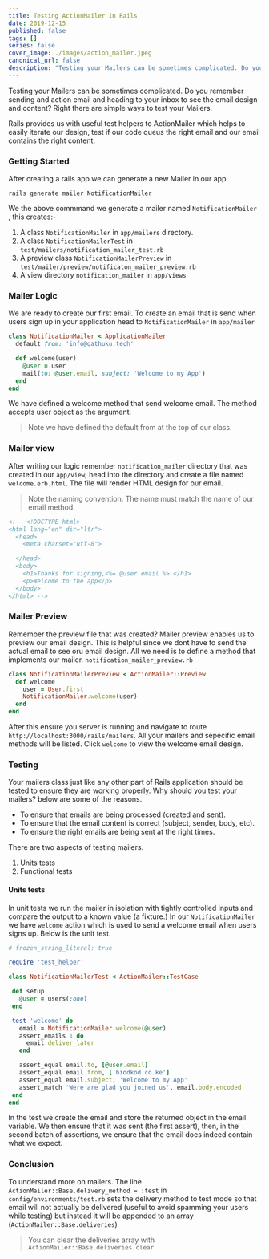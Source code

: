 ```yaml
---
title: Testing ActionMailer in Rails
date: 2019-12-15
published: false
tags: []
series: false
cover_image: ./images/action_mailer.jpeg
canonical_url: false
description: "Testing your Mailers can be sometimes complicated. Do you remember sending and action email and heading to your inbox to see the email design and content? Right there are simple ways to test your Mailers."
---
```


Testing your Mailers can be sometimes complicated. Do you remember sending and action email and heading to your inbox to see the email design and content? Right there are simple ways to test your Mailers.

Rails provides us with useful test helpers to ActionMailer which helps to easily iterate our design, test if our code queus the right email and our email contains the right content.

### Getting Started
After creating a rails app we can generate a new Mailer in our app.
```
rails generate mailer NotificationMailer
```
We the above commmand we generate a mailer named `NotificationMailer` , this creates:-

1. A class `NotificationMailer` in `app/mailers`   directory.
2.  A class `NotificationMailerTest` in `test/mailers/notification_mailer_test.rb`
3. A preview class `NotificationMailerPreview` in `test/mailer/preview/notificaton_mailer_preview.rb`
4. A view directory `notification_mailer` in `app/views`

### Mailer Logic
We are ready to create our first email. To create an email that is send when users sign up in your application head to `NotificationMailer` in `app/mailer`

```ruby
class NotificationMailer < ApplicationMailer
  default from: 'info@gathuku.tech'

  def welcome(user)
    @user = user
    mail(to: @user.email, subject: 'Welcome to my App')
  end
end
```
We have defined a welcome method that send welcome email. The method accepts user object as the argument.

> Note we have defined the default from at the top of our class.

### Mailer view
After writing our logic remember `notification_mailer` directory that was created in our `app/view`, head into the directory and create a file named `welcome.erb.html`. The file will render HTML design for our email.

> Note the naming convention. The name must match the name of our email method.

```html
<!-- <!DOCTYPE html>
<html lang="en" dir="ltr">
  <head>
    <meta charset="utf-8">

  </head>
  <body>
    <h1>Thanks for signing,<%= @user.email %> </h1>
    <p>Welcome to the app</p>
  </body>
</html> -->
```

### Mailer Preview
Remember the preview file that was created? Mailer preview enables us to preview our email design. This is helpful since we dont have to send the actual email to see oru email design.
All we need is to define a method that implements our mailer.  `notification_mailer_preview.rb`

```ruby
class NotificationMailerPreview < ActionMailer::Preview
  def welcome
    user = User.first
    NotificationMailer.welcome(user)
  end
end
```
After this ensure you server is running and navigate to route `http://localhost:3000/rails/mailers`. All your mailers and sepecific email methods will be listed. Click `welcome` to view the welcome email design.

### Testing

Your mailers class just like any other part of Rails application should be tested to ensure they are working properly.
Why should you test your mailers? below are some of the reasons.

- To ensure that emails are being processed (created and sent).
- To ensure that the email content is correct (subject, sender, body, etc).
- To ensure the right emails are being sent at the right times.

There are two aspects of testing mailers.
 1. Units tests
 2. Functional tests

#### Units tests

 In unit tests we run the mailer in isolation with tightly controlled inputs and compare the output to a known value (a fixture.)
 In our `NotificationMailer` we have `welcome` action which is used to send a welcome email when users signs up. Below is the unit test.
 ```ruby
 # frozen_string_literal: true

require 'test_helper'

class NotificationMailerTest < ActionMailer::TestCase

  def setup
    @user = users(:one)
  end

  test 'welcome' do
    email = NotificationMailer.welcome(@user)
    assert_emails 1 do
      email.deliver_later
    end

    assert_equal email.to, [@user.email]
    assert_equal email.from, ['biodkod.co.ke']
    assert_equal email.subject, 'Welcome to my App'
    assert_match 'Were are glad you joined us', email.body.encoded
  end
end
 ```
 In the test we create the email and store the returned object in the email variable. We then ensure that it was sent (the first assert), then, in the second batch of assertions, we ensure that the email does indeed contain what we expect.

### Conclusion
 To understand more on mailers. The line `ActionMailer::Base.delivery_method = :test` in `config/environments/test.rb` sets the delivery method to test mode so that email will not actually be delivered (useful to avoid spamming your users while testing) but instead it will be appended to an array (`ActionMailer::Base.deliveries`)

 > You can clear the deliveries array with `ActionMailer::Base.deliveries.clear`
